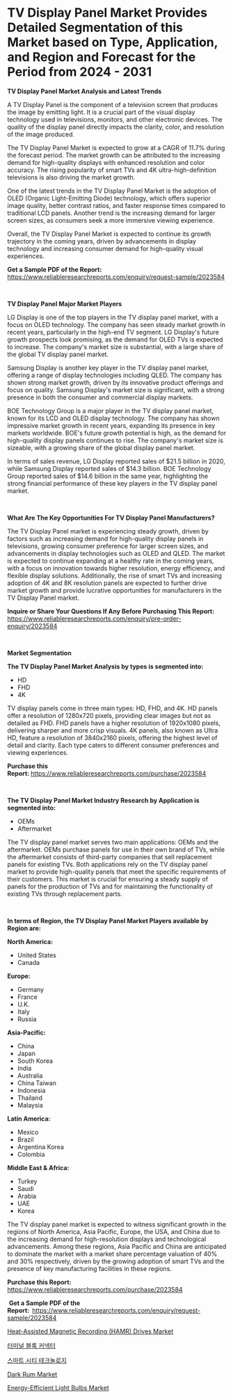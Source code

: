 <p><h1>TV Display Panel Market Provides Detailed Segmentation of this Market based on Type, Application, and Region and Forecast for the Period from 2024 - 2031</h1></p><p><strong>TV Display Panel Market Analysis and Latest Trends</strong></p>
<p><p>A TV Display Panel is the component of a television screen that produces the image by emitting light. It is a crucial part of the visual display technology used in televisions, monitors, and other electronic devices. The quality of the display panel directly impacts the clarity, color, and resolution of the image produced.</p><p>The TV Display Panel Market is expected to grow at a CAGR of 11.7% during the forecast period. The market growth can be attributed to the increasing demand for high-quality displays with enhanced resolution and color accuracy. The rising popularity of smart TVs and 4K ultra-high-definition televisions is also driving the market growth.</p><p>One of the latest trends in the TV Display Panel Market is the adoption of OLED (Organic Light-Emitting Diode) technology, which offers superior image quality, better contrast ratios, and faster response times compared to traditional LCD panels. Another trend is the increasing demand for larger screen sizes, as consumers seek a more immersive viewing experience.</p><p>Overall, the TV Display Panel Market is expected to continue its growth trajectory in the coming years, driven by advancements in display technology and increasing consumer demand for high-quality visual experiences.</p></p>
<p><strong>Get a Sample PDF of the Report:&nbsp;</strong> <a href="https://www.reliableresearchreports.com/enquiry/request-sample/2023584">https://www.reliableresearchreports.com/enquiry/request-sample/2023584</a></p>
<p>&nbsp;</p>
<p><strong>TV Display Panel Major Market Players</strong></p>
<p><p>LG Display is one of the top players in the TV display panel market, with a focus on OLED technology. The company has seen steady market growth in recent years, particularly in the high-end TV segment. LG Display's future growth prospects look promising, as the demand for OLED TVs is expected to increase. The company's market size is substantial, with a large share of the global TV display panel market.</p><p>Samsung Display is another key player in the TV display panel market, offering a range of display technologies including QLED. The company has shown strong market growth, driven by its innovative product offerings and focus on quality. Samsung Display's market size is significant, with a strong presence in both the consumer and commercial display markets.</p><p>BOE Technology Group is a major player in the TV display panel market, known for its LCD and OLED display technology. The company has shown impressive market growth in recent years, expanding its presence in key markets worldwide. BOE's future growth potential is high, as the demand for high-quality display panels continues to rise. The company's market size is sizeable, with a growing share of the global display panel market.</p><p>In terms of sales revenue, LG Display reported sales of $21.5 billion in 2020, while Samsung Display reported sales of $14.3 billion. BOE Technology Group reported sales of $14.6 billion in the same year, highlighting the strong financial performance of these key players in the TV display panel market.</p></p>
<p>&nbsp;</p>
<p><strong>What Are The Key Opportunities For TV Display Panel Manufacturers?</strong></p>
<p><p>The TV Display Panel market is experiencing steady growth, driven by factors such as increasing demand for high-quality display panels in televisions, growing consumer preference for larger screen sizes, and advancements in display technologies such as OLED and QLED. The market is expected to continue expanding at a healthy rate in the coming years, with a focus on innovation towards higher resolution, energy efficiency, and flexible display solutions. Additionally, the rise of smart TVs and increasing adoption of 4K and 8K resolution panels are expected to further drive market growth and provide lucrative opportunities for manufacturers in the TV Display Panel market.</p></p>
<p><strong>Inquire or Share Your Questions If Any Before Purchasing This Report:</strong> <a href="https://www.reliableresearchreports.com/enquiry/pre-order-enquiry/2023584">https://www.reliableresearchreports.com/enquiry/pre-order-enquiry/2023584</a></p>
<p>&nbsp;</p>
<p><strong>Market Segmentation</strong></p>
<p><strong>The TV Display Panel Market Analysis by types is segmented into:</strong></p>
<p><ul><li>HD</li><li>FHD</li><li>4K</li></ul></p>
<p><p>TV display panels come in three main types: HD, FHD, and 4K. HD panels offer a resolution of 1280x720 pixels, providing clear images but not as detailed as FHD. FHD panels have a higher resolution of 1920x1080 pixels, delivering sharper and more crisp visuals. 4K panels, also known as Ultra HD, feature a resolution of 3840x2160 pixels, offering the highest level of detail and clarity. Each type caters to different consumer preferences and viewing experiences.</p></p>
<p><strong>Purchase this Report:&nbsp;</strong><a href="https://www.reliableresearchreports.com/purchase/2023584">https://www.reliableresearchreports.com/purchase/2023584</a></p>
<p>&nbsp;</p>
<p><strong>The TV Display Panel Market Industry Research by Application is segmented into:</strong></p>
<p><ul><li>OEMs</li><li>Aftermarket</li></ul></p>
<p><p>The TV display panel market serves two main applications: OEMs and the aftermarket. OEMs purchase panels for use in their own brand of TVs, while the aftermarket consists of third-party companies that sell replacement panels for existing TVs. Both applications rely on the TV display panel market to provide high-quality panels that meet the specific requirements of their customers. This market is crucial for ensuring a steady supply of panels for the production of TVs and for maintaining the functionality of existing TVs through replacement parts.</p></p>
<p>&nbsp;</p>
<p><strong>In terms of Region, the TV Display Panel Market Players available by Region are:</strong></p>
<p>
    <p> <strong> North America: </strong>
        <ul>
            <li>United States</li>
            <li>Canada</li>
        </ul>
        </p> 
    <p> <strong> Europe: </strong>
        <ul>
            <li>Germany</li>
            <li>France</li>
            <li>U.K.</li>
            <li>Italy</li>
            <li>Russia</li>
        </ul>
        </p> 
    <p> <strong> Asia-Pacific: </strong>
        <ul>
            <li>China</li>
            <li>Japan</li>
            <li>South Korea</li>
            <li>India</li>
            <li>Australia</li>
            <li>China Taiwan</li>
            <li>Indonesia</li>
            <li>Thailand</li>
            <li>Malaysia</li>
        </ul>
        </p> 
    <p> <strong> Latin America: </strong>
        <ul>
            <li>Mexico</li>
            <li>Brazil</li>
            <li>Argentina Korea</li>
            <li>Colombia</li>
        </ul>
        </p> 
    <p> <strong> Middle East & Africa: </strong>
        <ul>
            <li>Turkey</li>
            <li>Saudi</li>
            <li>Arabia</li>
            <li>UAE</li>
            <li>Korea</li>
        </ul>
    </p>
    </p>
<p><p>The TV display panel market is expected to witness significant growth in the regions of North America, Asia Pacific, Europe, the USA, and China due to the increasing demand for high-resolution displays and technological advancements. Among these regions, Asia Pacific and China are anticipated to dominate the market with a market share percentage valuation of 40% and 30% respectively, driven by the growing adoption of smart TVs and the presence of key manufacturing facilities in these regions.</p></p>
<p><strong>Purchase this Report: </strong><a href="https://www.reliableresearchreports.com/purchase/2023584">https://www.reliableresearchreports.com/purchase/2023584</a></p>
<p>&nbsp;<strong>Get a Sample PDF of the Report:&nbsp;&nbsp;</strong><a href="https://www.reliableresearchreports.com/enquiry/request-sample/2023584">https://www.reliableresearchreports.com/enquiry/request-sample/2023584</a></p>
<p><strong></strong></p>
<p><p><a href="https://view.publitas.com/reportprime-1/heat-assisted-magnetic-recording-hamr-drives-market-size-reflecting-a-forecast-till-2031-market-by-type-by-application-and-by-geography/">Heat-Assisted Magnetic Recording (HAMR) Drives Market</a></p><p><a href="https://medium.com/@bentleemidoriestelle7o/%ED%84%B0%EB%AF%B8%EB%84%90-%EB%B8%94%EB%A1%9D-%EC%BB%A4%EB%84%A5%ED%84%B0-%EC%8B%9C%EC%9E%A5-%EC%A0%90%EC%9C%A0%EC%9C%A8-%EC%A7%84%ED%99%94-%EB%B0%8F-%EC%8B%9C%EC%9E%A5-%EC%84%B1%EC%9E%A5-%EB%8F%99%ED%96%A5-2024-2031-9ef9d69775b4">터미널 블록 커넥터</a></p><p><a href="https://medium.com/@kenza.eliraki/%EC%8A%A4%EB%A7%88%ED%8A%B8-%EC%8B%9C%ED%8B%B0-%EA%B8%B0%EC%88%A0-%EC%8B%9C%EC%9E%A5-%EA%B7%9C%EB%AA%A8-%EB%B0%8F-%EC%8B%9C%EC%9E%A5-%EB%8F%99%ED%96%A5-%EC%99%84%EB%B2%BD%ED%95%9C-%EC%82%B0%EC%97%85-%EA%B0%9C%EC%9A%94-2024%EB%85%84%EB%B6%80%ED%84%B0-2031%EB%85%84%EA%B9%8C%EC%A7%80-8aeeeb1bd651">스마트 시티 테크놀로지</a></p><p><a href="https://iodized-pantydraco-05c.notion.site/Insights-into-Dark-Rum-Market-Size-Analysing-Market-Share-Trends-and-Growth-from-2024-to-2031-81f7583f76404b83a4f18c6dccfc39ce">Dark Rum Market</a></p><p><a href="https://view.publitas.com/reportprime-1/energy-efficient-light-bulbs-market-a-comprehensive-report-of-its-market-share-growth-trends-2024-2031/">Energy-Efficient Light Bulbs Market</a></p></p>